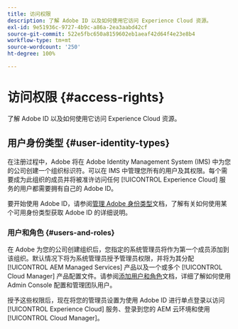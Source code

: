 ```yaml
---
title: 访问权限
description: 了解 Adobe ID 以及如何使用它访问 Experience Cloud 资源。
exl-id: 9e51936c-9727-4b9c-a86a-2ea3aabd42cf
source-git-commit: 522e5fbc650a8159602eb1aeaf42d64f4e23e8b4
workflow-type: tm+mt
source-wordcount: '250'
ht-degree: 100%

---
```



# 访问权限 {#access-rights}

了解 Adobe ID 以及如何使用它访问 Experience Cloud 资源。

## 用户身份类型 {#user-identity-types}

在注册过程中，Adobe 将在 Adobe Identity Management System (IMS) 中为您的公司创建一个组织标识符。可以在 IMS 中管理您所有的用户及其权限。每个需要成为此组织的成员并将被准许访问任何 [!UICONTROL Experience Cloud] 服务的用户都需要拥有自己的 Adobe ID。

要开始使用 Adobe ID，请参阅[管理 Adobe 身份类型](https://helpx.adobe.com/cn/enterprise/using/identity.html)文档，了解有关如何使用某个可用身份类型获取 Adobe ID 的详细说明。

### 用户和角色 {#users-and-roles}

在 Adobe 为您的公司创建组织后，您指定的系统管理员将作为第一个成员添加到该组织。默认情况下将为系统管理员授予管理员权限，并将为其分配 [!UICONTROL AEM Managed Services] 产品以及一个或多个 [!UICONTROL Cloud Manager] 产品配置文件。请参阅[添加用户和角色](/help/requirements/users-and-roles.md)文档，详细了解如何使用 Admin Console 配置和管理团队用户。

授予这些权限后，现在将您的管理员设置为使用 Adobe ID 进行单点登录以访问 [!UICONTROL Experience Cloud] 服务、登录到您的 AEM 云环境和使用 [!UICONTROL Cloud Manager]。
